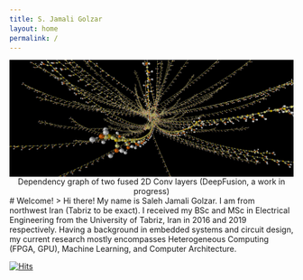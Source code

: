 ```yaml
---
title: S. Jamali Golzar
layout: home
permalink: /
---
```


<img align="center" width="1024" src="https://raw.githubusercontent.com/salehjg/salehjg.github.io/master/images/fused_conv_x2_graph.png">
<center>Dependency graph of two fused 2D Conv layers (DeepFusion, a work in progress)</center>
# Welcome!
> Hi there! My name is Saleh Jamali Golzar. I am from northwest Iran (Tabriz to be exact). I received my BSc and MSc in Electrical Engineering from the University of Tabriz, Iran in 2016 and 2019 respectively. Having a background in embedded systems and circuit design, my current research mostly encompasses Heterogeneous Computing (FPGA, GPU), Machine Learning, and Computer Architecture.

[![Hits](https://hits.seeyoufarm.com/api/count/incr/badge.svg?url=https%3A%2F%2Fsalehjg.github.io&count_bg=%2379C83D&title_bg=%23555555&icon=&icon_color=%23E7E7E7&title=Visits&edge_flat=false)](https://hits.seeyoufarm.com)
